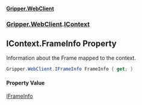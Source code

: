 #### [Gripper.WebClient](index 'index')
### [Gripper.WebClient](Gripper_WebClient 'Gripper.WebClient').[IContext](Gripper_WebClient_IContext 'Gripper.WebClient.IContext')
## IContext.FrameInfo Property
Information about the Frame mapped to the context.  
```csharp
Gripper.WebClient.IFrameInfo FrameInfo { get; }
```
#### Property Value
[IFrameInfo](Gripper_WebClient_IFrameInfo 'Gripper.WebClient.IFrameInfo')
